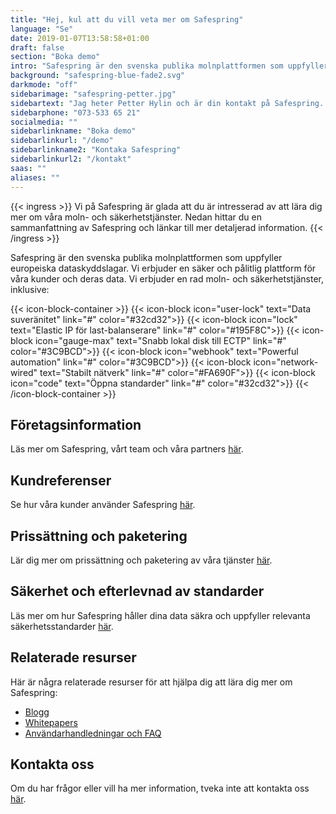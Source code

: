 ```yaml
---
title: "Hej, kul att du vill veta mer om Safespring"
language: "Se"
date: 2019-01-07T13:58:58+01:00
draft: false
section: "Boka demo"
intro: "Safespring är den svenska publika molnplattformen som uppfyller europeiska dataskyddslagar. Vi är glada över att kunna erbjuda en säker och pålitlig plattform för våra kunder och deras data."
background: "safespring-blue-fade2.svg"
darkmode: "off"
sidebarimage: "safespring-petter.jpg"
sidebartext: "Jag heter Petter Hylin och är din kontakt på Safespring. Ta gärna kontakt med mig om du har några frågor."
sidebarphone: "073-533 65 21"
socialmedia: ""
sidebarlinkname: "Boka demo"
sidebarlinkurl: "/demo"
sidebarlinkname2: "Kontaka Safespring"
sidebarlinkurl2: "/kontakt"
saas: ""
aliases: ""
---
```



{{< ingress >}}
Vi på Safespring är glada att du är intresserad av att lära dig mer om våra moln- och säkerhetstjänster. Nedan hittar du en sammanfattning av Safespring och länkar till mer detaljerad information.
{{< /ingress >}}

Safespring är den svenska publika molnplattformen som uppfyller europeiska dataskyddslagar. Vi erbjuder en säker och pålitlig plattform för våra kunder och deras data. Vi erbjuder en rad moln- och säkerhetstjänster, inklusive:

{{< icon-block-container >}}
	{{< icon-block icon="user-lock" text="Data suveränitet" link="#" color="#32cd32">}}
	{{< icon-block icon="lock" text="Elastic IP för last-balanserare" link="#" color="#195F8C">}}
	{{< icon-block icon="gauge-max" text="Snabb lokal disk till ECTP" link="#" color="#3C9BCD">}}
	{{< icon-block icon="webhook" text="Powerful automation" link="#" color="#3C9BCD">}}
	{{< icon-block icon="network-wired" text="Stabilt nätverk" link="#" color="#FA690F">}}
	{{< icon-block icon="code" text="Öppna standarder" link="#" color="#32cd32">}}
{{< /icon-block-container >}}

## Företagsinformation

Läs mer om Safespring, vårt team och våra partners [här](https://www.safespring.com/om-oss/).

## Kundreferenser

Se hur våra kunder använder Safespring [här](https://www.safespring.com/referenser/).

## Prissättning och paketering

Lär dig mer om prissättning och paketering av våra tjänster [här](https://www.safespring.com/pricing/).

## Säkerhet och efterlevnad av standarder

Läs mer om hur Safespring håller dina data säkra och uppfyller relevanta säkerhetsstandarder [här](https://www.safespring.com/sakerhet/).

## Relaterade resurser

Här är några relaterade resurser för att hjälpa dig att lära dig mer om Safespring:

- [Blogg](https://www.safespring.com/blogg/)
- [Whitepapers](https://www.safespring.com/whitepapers/)
- [Användarhandledningar och FAQ](https://www.safespring.com/support/)

## Kontakta oss

Om du har frågor eller vill ha mer information, tveka inte att kontakta oss [här](https://www.safespring.com/kontakt/).